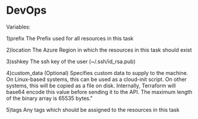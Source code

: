 # DevOps

Variables:

1)prefix
The Prefix used for all resources in this task
 
2)location
The Azure Region in which the resources in this task should exist

3)sshkey
The ssh key of the user (~/.ssh/id_rsa.pub)

4)custom_data
(Optional) Specifies custom data to supply to the machine. On Linux-based systems, this can be used as a cloud-init script. On other systems, this will be copied as a file on disk. Internally, Terraform will base64 encode this value before sending it to the API. The maximum length of the binary array is 65535 bytes."

5)tags
Any tags which should be assigned to the resources in this task

